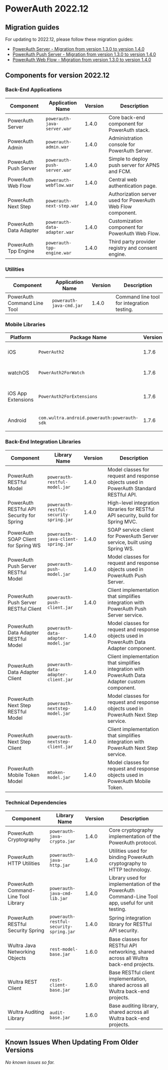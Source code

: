 # PowerAuth 2022.12

## Migration guides

For updating to 2022.12, please follow these migration guides:

- [PowerAuth Server - Migration from version 1.3.0 to version 1.4.0](https://github.com/wultra/powerauth-server/blob/develop/docs/PowerAuth-Server-1.4.0.md)
- [PowerAuth Push Server - Migration from version 1.3.0 to version 1.4.0](https://github.com/wultra/powerauth-push-server/blob/develop/docs/PowerAuth-Push-Server-1.4.0.md)
- [PowerAuth Web Flow - Migration from version 1.3.0 to version 1.4.0](https://github.com/wultra/powerauth-webflow/blob/develop/docs/Web-Flow-1.4.0.md)

## Components for version 2022.12

### Back-End Applications

| Component | Application Name | Version | Description |
|---|---|---|---|
| PowerAuth Server | `powerauth-java-server.war` | 1.4.0 | Core back-end component for PowerAuth stack. |
| PowerAuth Admin | `powerauth-admin.war` | 1.4.0 | Administration console for PowerAuth Server. |
| PowerAuth Push Server | `powerauth-push-server.war` | 1.4.0 | Simple to deploy push server for APNS and FCM. |
| PowerAuth Web Flow | `powerauth-webflow.war` | 1.4.0 | Central web authentication page. |
| PowerAuth Next Step | `powerauth-next-step.war` | 1.4.0 | Authorization server used for PowerAuth Web Flow component. |
| PowerAuth Data Adapter | `powerauth-data-adapter.war` | 1.4.0 | Customization component for PowerAuth Web Flow. |
| PowerAuth Tpp Engine | `powerauth-tpp-engine.war` | 1.4.0 | Third party provider registry and consent engine. |

### Utilities

| Component | Application Name | Version | Description |
|---|---|---|---|
| PowerAuth Command Line Tool | `powerauth-java-cmd.jar` | 1.4.0 | Command line tool for integration testing. |

### Mobile Libraries

| Platform | Package Name | Version | Description |
|---|---|---|---|
| iOS | `PowerAuth2` | 1.7.6 | A client library for iOS. |
| watchOS | `PowerAuth2ForWatch` | 1.7.6 | A limited library for watchOS. |
| iOS App Extensions | `PowerAuth2ForExtensions` | 1.7.6 | A limited library for iOS App Extensions. |
| Android | `com.wultra.android.powerauth:powerauth-sdk` | 1.7.6 | A client library for Android. |

### Back-End Integration Libraries

| Component | Library Name |  Version | Description |
|---|---|---|---|
| PowerAuth RESTful Model | `powerauth-restful-model.jar` | 1.4.0 | Model classes for request and response objects used in PowerAuth Standard RESTful API. |
| PowerAuth RESTful API Security for Spring | `powerauth-restful-security-spring.jar` | 1.4.0 | High-level integration libraries for RESTful API security, build for Spring MVC. |
| PowerAuth SOAP Client for Spring WS | `powerauth-java-client-spring.jar` | 1.4.0 | SOAP service client for PowerAuth Server service, built using Spring WS. |
| PowerAuth Push Server RESTful Model | `powerauth-push-model.jar` | 1.4.0 | Model classes for request and response objects used in PowerAuth Push Server. |
| PowerAuth Push Server RESTful Client | `powerauth-push-client.jar` | 1.4.0 | Client implementation that simplifies integration with PowerAuth Push Server service. |
| PowerAuth Data Adapter RESTful Model | `powerauth-data-adapter-model.jar` | 1.4.0 | Model classes for request and response objects used in PowerAuth Data Adapter component. |
| PowerAuth Data Adapter Client | `powerauth-data-adapter-client.jar` | 1.4.0 | Client implementation that simplifies integration with PowerAuth Data Adapter custom component. |
| PowerAuth Next Step RESTful Model | `powerauth-nextstep-model.jar` | 1.4.0 | Model classes for request and response objects used in PowerAuth Next Step service. |
| PowerAuth Next Step Client | `powerauth-nextstep-client.jar` | 1.4.0 | Client implementation that simplifies integration with PowerAuth Next Step service. |
| PowerAuth Mobile Token Model | `mtoken-model.jar` | 1.4.0 | Model classes for request and response objects used in PowerAuth Mobile Token. |

### Technical Dependencies

| Component | Library Name | Version | Description |
|---|---|---|---|
| PowerAuth Cryptography | `powerauth-java-crypto.jar` | 1.4.0 | Core cryptography implementation of the PowerAuth protocol. |
| PowerAuth HTTP Utilities | `powerauth-java-http.jar` | 1.4.0 | Utilities used for binding PowerAuth cryptography to HTTP technology. |
| PowerAuth Command-Line Tool Library | `powerauth-java-cmd-lib.jar` | 1.4.0 | Library used for implementation of the PowerAuth Command-Line Tool app, useful for unit testing. |
| PowerAuth RESTful Security Spring | `powerauth-restful-security-spring.jar` | 1.4.0 | Spring integration library for RESTful API security. |
| Wultra Java Networking Objects | `rest-model-base.jar` | 1.6.0 | Base classes for RESTful API networking, shared across all Wultra back-end projects. |
| Wultra REST Client | `rest-client-base.jar` | 1.6.0 | Base RESTful client implementation, shared across all Wultra back-end projects. |
| Wultra Auditing Library | `audit-base.jar` | 1.6.0 | Base auditing library, shared across all Wultra back-end projects. |

## Known Issues When Updating From Older Versions

_No known issues so far._
